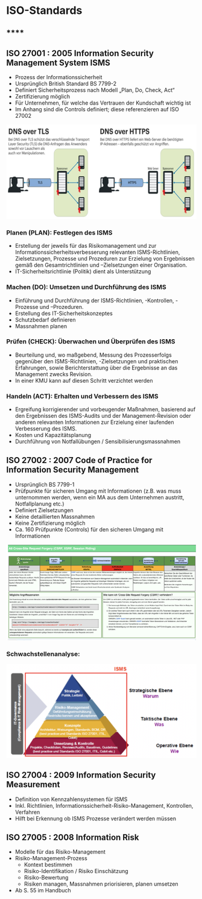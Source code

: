 # ISO-Standards

## \*\*\*\*

## **ISO 27001 : 2005 Information Security Management System ISMS**

* Prozess der Informationssicherheit
* Ursprünglich British Standard BS 7799-2
* Definiert Sicherheitsprozess nach Modell „Plan, Do, Check, Act“
* Zertifizierung möglich
* Für Unternehmen, für welche das Vertrauen der Kundschaft wichtig ist
* Im Anhang sind die Controls definiert; diese referenzieren auf ISO 27002

![](../../.gitbook/assets/image%20%2835%29.png)

### **Planen \(PLAN\)**: Festlegen des ISMS

* Erstellung der jeweils für das Risikomanagement und zur Informationssicherheitsverbesserung relevanten ISMS-Richtlinien, Zielsetzungen, Prozesse und Prozeduren zur Erzielung von Ergebnissen gemäß den Gesamtrichtlinien und –Zielsetzungen einer Organisation.
* IT-Sicherheitsrichtlinie \(Politik\) dient als Unterstützung

### **Machen \(DO\)**: Umsetzen und Durchführung des ISMS

* Einführung und Durchführung der ISMS-Richtlinien, -Kontrollen, -Prozesse und –Prozeduren.
* Erstellung des IT-Sicherheitskonzeptes
* Schutzbedarf definieren
* Massnahmen planen

### **Prüfen \(CHECK\)**: Überwachen und Überprüfen des ISMS

* Beurteilung und, wo maßgebend, Messung des Prozesserfolgs gegenüber den ISMS-Richtlinien, -Zielsetzungen und praktischen Erfahrungen, sowie Berichterstattung über die Ergebnisse an das Management zwecks Revision.
* In einer KMU kann auf diesen Schritt verzichtet werden

### **Handeln \(ACT\)**: Erhalten und Verbessern des ISMS

* Ergreifung korrigierender und vorbeugender Maßnahmen, basierend auf den Ergebnissen des ISMS-Audits und der Management-Revision oder anderen relevanten Informationen zur Erzielung einer laufenden Verbesserung des ISMS.
* Kosten und Kapazitätsplanung
* Durchführung von Notfallübungen / Sensibilisierungsmassnahmen

## **ISO 27002 : 2007 Code of Practice for Information Security Management**

* Ursprünglich BS 7799-1
* Prüfpunkte für sicheren Umgang mit Informationen \(z.B. was muss unternommen werden, wenn ein MA aus dem Unternehmen austritt, Notfallplanung etc.\)
* Definiert Zielsetzungen
* Keine detaillierten Massnahmen
* Keine Zertifizierung möglich
* Ca. 160 Prüfpunkte \(Controls\) für den sicheren Umgang mit Informationen



![Umfang 27002](../../.gitbook/assets/image%20%281%29.png)

### Schwachstellenanalyse:

![](../../.gitbook/assets/image%20%2821%29.png)



## ISO 27004 : 2009 Information Security Measurement

* Definition von Kennzahlensystemen für ISMS
* Inkl. Richtlinien, Informationssicherheit-Risiko-Management, Kontrollen, Verfahren
* Hilft bei Erkennung ob ISMS Prozesse verändert werden müssen

## ISO 27005 : 2008 Information Risk

* Modelle für das Risiko-Management
* Risiko-Management-Prozess
  * Kontext bestimmen
  * Risiko-Identifikation / Risiko Einschätzung
  * Risiko-Bewertung
  * Risiken managen, Massnahmen priorisieren, planen umsetzen
* Ab S. 55 im Handbuch

